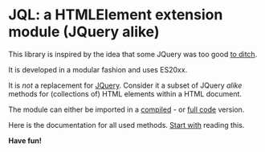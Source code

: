 # JQL: a HTMLElement extension module (JQuery alike)

This library is inspired by the idea that some JQuery was too good 
[to ditch](http://youmightnotneedjquery.com/).

It is developed in a modular fashion and uses ES20xx. 

It is *not* a replacement for [JQuery](https://github.com/jquery/jquery). 
Consider it a subset of JQuery <i>alike</i> methods for (collections of) HTML elements within a HTML document. 

The module can either be imported in a [compiled](../lib/JQLBundle.js) - or 
[full code](../src/JQueryLike.js) version.

Here is the documentation for all used methods. [Start with](/api/JQL.html#.ExtendedNodeList) 
reading this.

**Have fun!**
